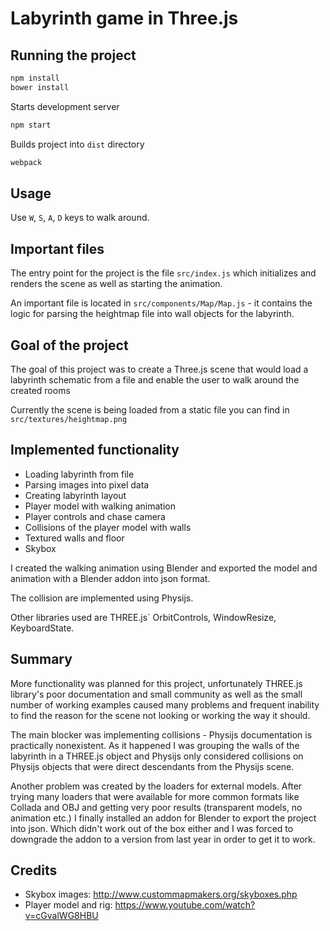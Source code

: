 # Labyrinth game in Three.js

## Running the project

```bash
npm install
bower install
```

Starts development server
```bash
npm start
```

Builds project into `dist` directory
```bash
webpack
```

## Usage
Use `W`, `S`, `A`, `D` keys to walk around.

## Important files
The entry point for the project is the file `src/index.js` which initializes and renders the scene as well as starting the animation.

An important file is located in `src/components/Map/Map.js` - it contains the logic for parsing the heightmap file into wall objects for the labyrinth.

## Goal of the project

The goal of this project was to create a Three.js scene that would load 
a labyrinth schematic from a file and enable the user to walk around the created rooms

Currently the scene is being loaded from a static file you can find in `src/textures/heightmap.png`

## Implemented functionality

* Loading labyrinth from file
* Parsing images into pixel data
* Creating labyrinth layout
* Player model with walking animation
* Player controls and chase camera
* Collisions of the player model with walls
* Textured walls and floor
* Skybox

I created the walking animation using Blender and exported the model and animation
 with a Blender addon into json format.

The collision are implemented using Physijs.

Other libraries used are THREE.js` OrbitControls, WindowResize, KeyboardState.

## Summary

More functionality was planned for this project, unfortunately THREE.js library's poor documentation and small community as well as the small number of working examples caused many problems and frequent inability to find the reason for the scene not looking or working the way it should. 

The main blocker was implementing collisions - Physijs documentation is practically nonexistent. As it happened I was grouping the walls of the labyrinth in a THREE.js object and Physijs only considered collisions on Physijs objects that were direct descendants from the Physijs scene.

Another problem was created by the loaders for external models. After trying many loaders that were available for more common formats like Collada and OBJ and getting very poor results (transparent models, no animation etc.) I finally installed an addon for Blender to export the project into json. Which didn't work out of the box either and I was forced to downgrade the addon to a version from last year in order to get it to work.

## Credits

* Skybox images: http://www.custommapmakers.org/skyboxes.php
* Player model and rig: https://www.youtube.com/watch?v=cGvalWG8HBU
